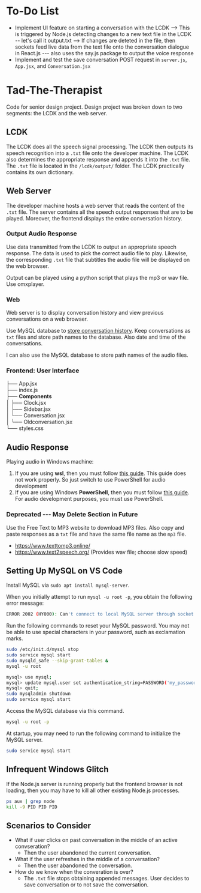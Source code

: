 # To-Do List
* Implement UI feature on starting a conversation with the LCDK --> This is triggered by Node.js detecting changes to a new text file in the LCDK -- let's call it output.txt --> If changes are deteted in the file, then sockets feed live data from the text file onto the conversation dialogue in React.js --- also uses the say.js package to output the voice response
* Implement and test the save conversation POST request in `server.js`, `App.jsx`, and `Conversation.jsx`


# Tad-The-Therapist
Code for senior design project. Design project was broken down to
two segments\: the LCDK and the web server.


## LCDK
The LCDK does all the speech signal processing. The LCDK then outputs its speech recognition into a `.txt` file onto the developer machine. The LCDK also determines the appropriate response and appends it into the `.txt` file. The `.txt` file is located in the `/lcdk/output/` folder. The LCDK practically contains its own dictionary.


## Web Server
The developer machine hosts a web server that reads the content of the `.txt` file. The server contains all the speech output responses that are to be played. Moreover, the frontend displays the entire conversation history.


### Output Audio Response
Use data transmitted from the LCDK to output an appropriate speech response. The data is used to pick the correct audio file to play. Likewise, the corresponding `.txt` file that subtitles the audio file will be displayed on the web browser.

Output can be played using a python script that plays the mp3 or wav file. Use omxplayer.

### Web
Web server is to display conversation history and view previous conversations on a web browser.

Use MySQL database to [store conversation
history](https://stackoverflow.com/questions/6472233/can-i-store-images-in-mysql). Keep
conversations as `txt` files and store path names to the
database. Also date and time of the conversations.

I can also use the MySQL database to store path names of the audio
files.


### Frontend: User Interface
├── App.jsx<br/>
├── index.js<br/>
├── **Components**<br/>
│   ├── Clock.jsx<br/>
│   ├── Sidebar.jsx<br/>
│   └── Conversation.jsx<br/>
│   └── Oldconversation.jsx<br/>
└── styles.css<br/>


## Audio Response
Playing audio in Windows machine:
1. If you are using **wsl**, then you must follow [this guide](https://token2shell.com/howto/x410/enabling-sound-in-wsl-ubuntu-let-it-sing/). This guide does not work properly. So just switch to use PowerShell for audio development
2. If you are using Windows **PowerShell**, then you must follow [this guide](https://www.youtube.com/watch?v=My7im5WIwrQ). For audio development purposes, you must use PowerShell.


### Deprecated --- May Delete Section in Future
Use the Free Text to MP3 website to download MP3 files. Also copy and paste responses as a `txt` file and have the same file name as the `mp3` file.
* https://www.texttomp3.online/
* https://www.text2speech.org/ (Provides wav file; choose slow speed)


## Setting Up MySQL on VS Code
Install MySQL via `sudo apt install mysql-server`.

When you initially attempt to run `mysql -u root -p`, you obtain the following error message:
```bash
ERROR 2002 (HY000): Can't connect to local MySQL server through socket '/var/run/mysqld/mysqld.sock' (2)
```

Run the following commands to reset your MySQL password. You may not be able to use special characters in your password, such as exclamation marks.
```bash
sudo /etc/init.d/mysql stop
sudo service mysql start 
sudo mysqld_safe --skip-grant-tables &
mysql -u root

mysql> use mysql;
mysql> update mysql.user set authentication_string=PASSWORD('my_password') where user='root' and host='localhost';
mysql> quit;
sudo mysqladmin shutdown
sudo service mysql start
```

Access the MySQL database via this command.
```bash
mysql -u root -p
```

At startup, you may need to run the following command to initialize the MySQL server.
```bash
sudo service mysql start
```


## Infrequent Windows Glitch
If the Node.js server is running properly but the frontend browser is not loading, then you may have to kill all other existing Node.js processes.
```bash
ps aux | grep node
kill -9 PID PID PID
```


## Scenarios to Consider
* What if user clicks on past conversation in the middle of an active convseration?
    * Then the user abandoned the current conversation.
* What if the user refreshes in the middle of a conversation?
    * Then the user abandoned the conversation.
* How do we know when the converation is over?
    * The `.txt` file stops obtaining appended messages. User decides to save conversation or to not save the conversation.

